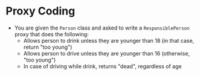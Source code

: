 # Proxy Coding

- You are given the `Person` class and asked to write a `ResponsiblePerson` proxy that does the following:
  - Allows person to drink unless they are younger than 18 (in that case, return "too young")
  - Allows person to drive unless they are younger than 16 (otherwise, "too young")
  - In case of driving while drink, returns "dead", regardless of age

